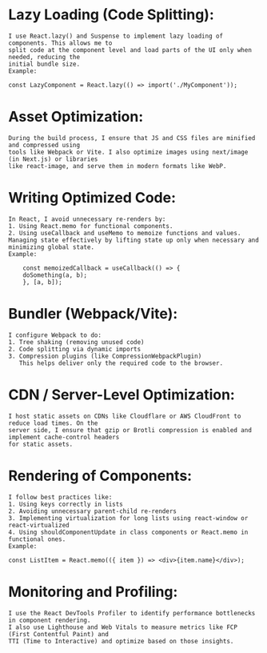 # Lazy Loading (Code Splitting):
    I use React.lazy() and Suspense to implement lazy loading of components. This allows me to 
    split code at the component level and load parts of the UI only when needed, reducing the 
    initial bundle size.
    Example:

    const LazyComponent = React.lazy(() => import('./MyComponent'));

# Asset Optimization:
    During the build process, I ensure that JS and CSS files are minified and compressed using 
    tools like Webpack or Vite. I also optimize images using next/image (in Next.js) or libraries 
    like react-image, and serve them in modern formats like WebP.

# Writing Optimized Code:
    In React, I avoid unnecessary re-renders by:
    1. Using React.memo for functional components.
    2. Using useCallback and useMemo to memoize functions and values.
    Managing state effectively by lifting state up only when necessary and minimizing global state.
    Example:

        const memoizedCallback = useCallback(() => {
        doSomething(a, b);
        }, [a, b]);

# Bundler (Webpack/Vite):
    I configure Webpack to do:
    1. Tree shaking (removing unused code)
    2. Code splitting via dynamic imports
    3. Compression plugins (like CompressionWebpackPlugin)
       This helps deliver only the required code to the browser.

# CDN / Server-Level Optimization:
    I host static assets on CDNs like Cloudflare or AWS CloudFront to reduce load times. On the 
    server side, I ensure that gzip or Brotli compression is enabled and implement cache-control headers 
    for static assets.

# Rendering of Components:
    I follow best practices like:
    1. Using keys correctly in lists
    2. Avoiding unnecessary parent-child re-renders
    3. Implementing virtualization for long lists using react-window or react-virtualized
    4. Using shouldComponentUpdate in class components or React.memo in functional ones.
    Example:

    const ListItem = React.memo(({ item }) => <div>{item.name}</div>);

# Monitoring and Profiling:
    I use the React DevTools Profiler to identify performance bottlenecks in component rendering. 
    I also use Lighthouse and Web Vitals to measure metrics like FCP (First Contentful Paint) and 
    TTI (Time to Interactive) and optimize based on those insights.